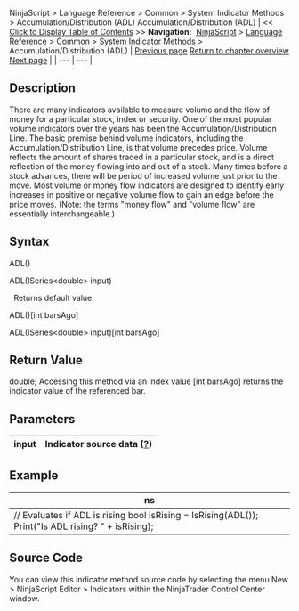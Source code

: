 ﻿
NinjaScript \> Language Reference \> Common \> System Indicator Methods \> Accumulation/Distribution (ADL)
Accumulation/Distribution (ADL)
| \<\< [Click to Display Table of Contents](accumulation_distribution_adl.md) \>\> **Navigation:**     [NinjaScript](ninjascript.md) \> [Language Reference](language_reference_wip.md) \> [Common](common.md) \> [System Indicator Methods](indicators.md) \> Accumulation/Distribution (ADL) | [Previous page](valid_input_data_for_indicator.md) [Return to chapter overview](indicators.md) [Next page](adaptive_price_zone_apz.md) |
| --- | --- |
## Description
There are many indicators available to measure volume and the flow of money for a particular stock, index or security. One of the most popular volume indicators over the years has been the Accumulation/Distribution Line. The basic premise behind volume indicators, including the Accumulation/Distribution Line, is that volume precedes price. Volume reflects the amount of shares traded in a particular stock, and is a direct reflection of the money flowing into and out of a stock. Many times before a stock advances, there will be period of increased volume just prior to the move. Most volume or money flow indicators are designed to identify early increases in positive or negative volume flow to gain an edge before the price moves. (Note: the terms "money flow" and "volume flow" are essentially interchangeable.) 

## Syntax
ADL()  

ADL(ISeries\<double\> input)  

 
Returns default value  

ADL()\[int barsAgo]  

ADL(ISeries\<double\> input)\[int barsAgo]
 
## Return Value
double; Accessing this method via an index value \[int barsAgo] returns the indicator value of the referenced bar.

## Parameters
| input | Indicator source data ([?](valid_input_data_for_indicator.md)) |
| --- | --- |

## Example
| ns |
| --- |
| // Evaluates if ADL is rising bool isRising \= IsRising(ADL()); Print("Is ADL rising? " \+ isRising); |

## Source Code
You can view this indicator method source code by selecting the menu New \> NinjaScript Editor \> Indicators within the NinjaTrader Control Center window.


